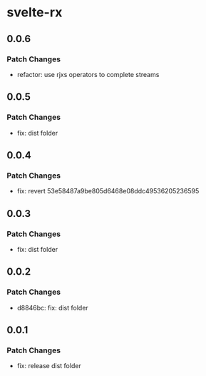 # svelte-rx

## 0.0.6

### Patch Changes

- refactor: use rjxs operators to complete streams

## 0.0.5

### Patch Changes

- fix: dist folder

## 0.0.4

### Patch Changes

- fix: revert 53e58487a9be805d6468e08ddc49536205236595

## 0.0.3

### Patch Changes

- fix: dist folder

## 0.0.2

### Patch Changes

- d8846bc: fix: dist folder

## 0.0.1

### Patch Changes

- fix: release dist folder
